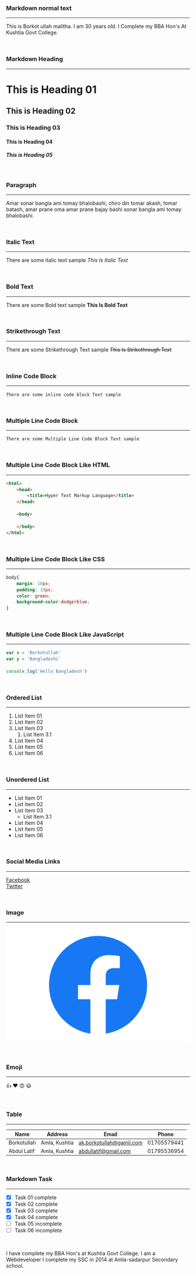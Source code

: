 <!--markdown tutorial-->

### Markdown normal text  

___  

This is Borkot ullah malitha. I am 30 years old. I Complete my BBA Hon's At Kushtia Govt College.  

<br>

### Markdown Heading  
___  

# This is Heading 01
## This is Heading 02
### This is Heading 03
#### This is Heading 04
##### This is Heading 05  

<br>

### Paragraph  
___  
<p>Amar sonar bangla ami tomay bhalobashi, chiro din tomar akash, tomar batash, amar prane oma amar prane bajay bashi sonar bangla ami tomay bhalobashi.</p>  

<br>  

### Italic Text  
___  
There are some italic text sample _This Is Italic Text_  

<br>

### Bold Text  
___  
There are some Bold text sample __This Is Bold Text__  

<br>

### Strikethrough Text  
___  
There are some Strikethrough Text sample ~~This Is Strikethrough Text~~  

<br>

### Inline Code Block  
___  
`There are some inline code block Text sample`  

<br>

### Multiple Line Code Block  
___
```
There are some Multiple Line Code Block Text sample
```  

<br>

### Multiple Line Code Block Like HTML  
___  
```html
<html>
    <head>
        <title>Hyper Text Markup Language</title>
    </head>

    <body>

    </body>
</html>
```  

<br>

### Multiple Line Code Block Like CSS  
___  
```css
body{
    margin: 10px;
    padding: 10px;
    color: green;
    background-color:dodgerblue;
}
```  

<br>

### Multiple Line Code Block Like JavaScript  
___  
```Javascript
var x = 'Borkotullah'
var y = 'Bangladeshi'

console.log('Hello Bangladesh')
```  

<br>

### Ordered List  
___  
1. List Item 01
1. List Item 02
1. List Item 03
    1. List Item 3.1
1. List Item 04
1. List Item 05
1. List Item 06  

<br>

### Unordered List  
___  
- List Item 01
- List Item 02
- List Item 03
    - List Item 3.1
- List Item 04
- List Item 05
- List Item 06  

<br>

### Social Media Links  
___  
[Facebook](https://facebook.com)  
[Twitter](https://twitter.com)  

<br>

### Image  
___  
![Facbook-logo](image/Facebook-logo.png)  

<br>

### Emoji  
___  
👍  ❤️  😍  😃  

<br>

### Table  
___  
| Name | Address | Email | Phone |
|------|---------|-------|-------|
| Borkotullah | Amla, Kushtia | ak.borkotullah@gamil.com | 01705579441 |
| Abdul Latif | Amla, Kushtia | abdullatif@gmail.com | 01795536954 |  

<br>

### Markdown Task  
___  
- [x] Task 01 complete
- [x] Task 02 complete
- [x] Task 03 complete
- [x] Task 04 complete
- [ ] Task 05 incomplete
- [ ] Task 06 incomplete  

<br>

<p>I have complete my BBA Hon's at Kushtia Govt College.
I am a Webdeveloper I complete my SSC in 2014 at Amla-sadarpur Secondary school.</p>